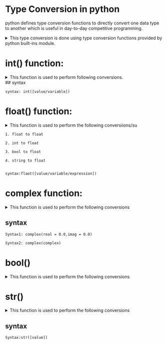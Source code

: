 # Type Conversion in python

python defines type conversion functions to directly convert one data type to another which is useful in day-to-day competitive programming.

<details>
  <summary>This type conversion is done using type conversion functions provided by python built-ins module.</summary>

`1. int()`

`2. float()`

`3. complex()`

`4. bool()`

`5. str()`
</details>

# int() function:

<details>
  <summary>This function is used to perform following conversions.</summary>

`int to int`

`float to int`

`bool to int`

`string to int`
</details>
## syntax

```
syntax: int([value/variable])
```

# float() function:

<details>
  <summary>This function is used to perform the following conversiions/su<mmary>

`1. float to float`

`2. int to float`

`3. bool to float`

`4. string to float`

</details>

```
syntax:flaot([value/variable/expression])

```

# complex function:

<details>
  <summary>This function is used to perform the following conversions</summary>

`1.	Complex to complex`

`2.	Int to complex`

`3.	Float to complex`

`4.	Bool to complex`

`5.	String to complex`

</details>

## syntax

```
Syntax1: complex(real = 0.0,imag = 0.0)

Syntax2: complex(complex)
```

# bool()

<details>
  <summary>This function is used to perform the following conversions</summary>

`1.	Bool to bool`

`2.	Int to bool`

`3.	Float to bool`

`4.	Complex to bool`

`5.	Str to bool`

</details>

# str()

<details>
  <summary>This function is used to perform the following conversions</summary>

`1.	Str to str`

`2.	Int to str`

`3.	Float to str`

`4.	Complex to str`

`5.	Bool to string`

</details>

## syntax

```
Syntax:str([value])
```

